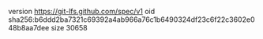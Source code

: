 version https://git-lfs.github.com/spec/v1
oid sha256:b6ddd2ba7321c69392a4ab966a76c1b6490324df23c6f22c3602e048b8aa7dee
size 30658
